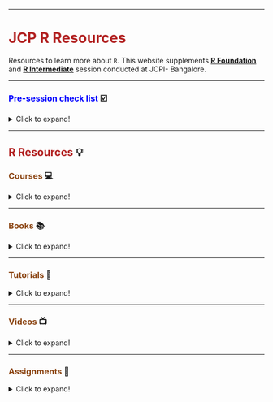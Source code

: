 ------------

# <span style="color: firebrick;"> JCP R Resources </span>

Resources to learn more about `R`. This website supplements <ins>**R Foundation**</ins> and <ins>**R Intermediate**</ins> session conducted at JCPI- Bangalore. 

****

###  <span style="color: blue;"> Pre-session check list </span> :ballot_box_with_check:

<details>
  <summary>Click to expand!</summary>

We would require `R` and `R Studio` for the session. Remember that `R Studio` doesn't work without `R`. You would need to download both of these softwares. 

**Download and Install:**
1.  **[R download](https://cran.r-project.org/bin/windows/base/)** 
2.  **[R Studio Download](https://rstudio.com/products/rstudio/download/#download)** 
3.  **Run the below R codes to install and load libraries in your R studio**

```r
# you would need to install only once
install.packages("tidyverse")
install.packages("readxl")

# post installation run these commands
library(tidyverse)
library(readxl)
```
4.  **Save the two files sent in the mail in a dedicated folder**: `sales.csv` and `store_details.xlsx`


**Watch and read:** 

5. **[Watch: What is R?](https://www.youtube.com/watch?v=XcBLEVknqvY)**: A very good introductory video on R
6. **[Read R Foundations Syllabus](https://github.com/vkoul/jcpR/blob/master/Resources/R_Foundations_Syllabus.pdf)**


### <span style="color: #8B4513"> Reference Books (R Foundation) :orange_book: </span> 

* [ ] **[Hands-On Programming with R](https://rstudio-education.github.io/hopr/)**
    * [ ] **[Ch-2: The very basics](https://rstudio-education.github.io/hopr/basics.html)**
    * [ ] **[Ch-3: Packages and Help Pages](https://rstudio-education.github.io/hopr/packages.html)** 
    * [ ] **[Ch-5: R Objects](https://rstudio-education.github.io/hopr/r-objects.html)** 
    * [ ] **[Ch-6: R Notation](https://rstudio-education.github.io/hopr/r-notation.html)**

* [ ] **[R for Data Science](https://r4ds.had.co.nz/)**
    * [ ] **[Ch-11: Data Import](https://r4ds.had.co.nz/data-import.html)**
    * [ ] **[Ch-5: Data Transformation](https://r4ds.had.co.nz/transform.html)**
    * [ ] **[Ch-18: Pipes](https://r4ds.had.co.nz/pipes.html)**

</details>

****


## <span style="color: firebrick;"> R Resources </span> :bulb:

### <span style="color: #8B4513"> Courses </span> :computer:

<details>
  <summary>Click to expand!</summary>

1. **[Introduction to R by Datacamp](https://www.datacamp.com/courses/free-introduction-to-r)**: Good intro course. Although its paid now.

2. **[Data Science: R Basics](https://www.edx.org/course/r-basics-2)**: This is by Harvard and is a part of the 9 courses in **[Data Science Certificate](https://www.edx.org/professional-certificate/harvardx-data-science)**. If you are interested in learning ML and Stats these are great courses. 

3. **[Dataquest R Courses](https://www.dataquest.io/path/data-analyst-r/)**: Dataquest is similar to [Datacamp](www.datacamp.com), you can learn R coding in an interactive manner. Check out their free courses
    - **[Introduction to Programming in R](https://www.dataquest.io/course/intro-to-r/)**
    - **[Intermediate R Programming](https://www.dataquest.io/course/intermediate-r-programming/)**
    - **[Data Visualization in R](https://www.dataquest.io/course/r-data-viz/)**

4. **[Swirl: Learn R interactively within R Studio](https://swirlstats.com/students.html)**: The swirl R package makes it fun and easy to learn R programming and data science. If you are new to R, have no fear.

5. **[R Bootcamp](https://www.datacamp.com/courses/rbootcamp)**: This is a short course covering the basics of [`ggplot`](https://ggplot2.tidyverse.org/), [`dplyr`](https://dplyr.tidyverse.org/), [`tidyr`](https://tidyr.tidyverse.org/) and `broom`.

6. **[Effective Data Storytelling using the tidyverse](https://www.datacamp.com/courses/3085)**: This course is designed to supplement and build on the content covered at http://moderndive.com and the slides at http://bit.ly/soc301-slides. It assumes that you have completed the Introduction to R course on DataCamp.


</details>

****
### <span style="color: #8B4513"> Books </span> :books:

<details>
  <summary>Click to expand!</summary>
    
1. **[R For Data Science](https://r4ds.had.co.nz/)**: This book is a great introduction to `R` and covers the components of the [`Data Science pipeline`](https://r4ds.had.co.nz/introduction.html) which we discussed in the session. 

2. **[Hands-On Programming with R](https://rstudio-education.github.io/hopr/)**: This covers the programmatic aspects of the `R` language and would help you to be really clear with the basics. 

3. **[Cookbook for R](http://www.cookbook-r.com)** The goal of the cookbook is to provide solutions to common tasks and problems in analyzing data. Most of the code in these pages can be copied and pasted into the R command window if you want to see them in action.

</details>

****
### <span style="color: #8B4513"> Tutorials </span>:ledger:
<details>
  <summary>Click to expand!</summary>

1. **[R Primers](https://rstudio.cloud/learn/primers)** : Learn data science basics with the interactive tutorials designed by RStudio.

1. **[R Programming](https://swcarpentry.github.io/r-novice-inflammation/)**

2. **[R for Reproducible Scientific Analysis](http://swcarpentry.github.io/r-novice-gapminder/)** : An introduction to R for non-programmers using gapminder data

3. **[Data Analysis and Visualization in R](https://datacarpentry.org/R-ecology-lesson/index.html)**

4. **[Data Wrangling with R](https://cengel.github.io/R-data-wrangling/)**

5. **[R Studio Cheatsheets](https://rstudio.com/resources/cheatsheets/)** 

</details>

***
    
### <span style="color: #8B4513"> Videos </span>:tv:

<details>
  <summary>Click to expand!</summary>
    
1. **[What is R?](https://www.youtube.com/watch?v=XcBLEVknqvY)** : A very good introductory video on R. 

2. **[Why Use R? - R Tidyverse Reporting and Analytics for Excel Users](https://www.youtube.com/watch?v=jn_3N_o2d6Q)**

3. **[Data Analysis Screencasts](https://www.youtube.com/watch?v=nx5yhXAQLxw&list=PLnH3UnphKJdvbQsOFoFcTrbn18I_NBvW3)** : [David Robinson](http://varianceexplained.org/) is a Data Scientest at Datacamp and does a weekly #TidyTuesday Screencast. You can do it along with him, very good exercise in Data Analysis using R. 

</details>

****
### <span style="color: #8B4513"> Assignments </span> :pencil:

<details>
  <summary>Click to expand!</summary>

1. **The Analytics Edge** course either on [OCW](https://ocw.mit.edu/courses/sloan-school-of-management/15-071-the-analytics-edge-spring-2017/index.htm) or [edx](https://edx.org/course/the-analytics-edge). Please check the assignments tab. They have provided the data for each assignment. You can readily check your answers on their website. 

  * Some of these assignments would expect you to know more than what was covered in class, so make extensive use of Google. This is a proper Masters level course taught at MIT in their Business Analytics program, so expect it to be challenging but you will definitely learn a lot if you are able to finish the assignments. 

2. **[In-house test](http://rpubs.com/cbatra/500620)**: This is a pre-requiste to attend the R-Intermediate class. Mail me for the datasets to be used. 

3. **[Revision Quiz](http://rpubs.com/koulvi/revisionquiz)**: Based on Part 1 of R Foundations 

</details>

